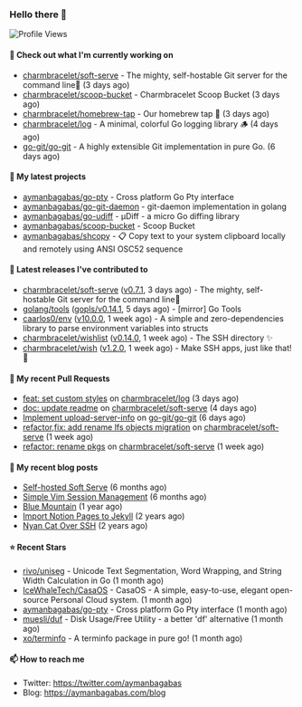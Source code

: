 ### Hello there 👋

![Profile Views](https://komarev.com/ghpvc/?username=aymanbagabas&label=PROFILE+VIEWS)

#### 👷 Check out what I'm currently working on

- [charmbracelet/soft-serve](https://github.com/charmbracelet/soft-serve) - The mighty, self-hostable Git server for the command line🍦 (3 days ago)
- [charmbracelet/scoop-bucket](https://github.com/charmbracelet/scoop-bucket) - Charmbracelet Scoop Bucket (3 days ago)
- [charmbracelet/homebrew-tap](https://github.com/charmbracelet/homebrew-tap) - Our homebrew tap 🍺 (3 days ago)
- [charmbracelet/log](https://github.com/charmbracelet/log) - A minimal, colorful Go logging library 🪵 (4 days ago)
- [go-git/go-git](https://github.com/go-git/go-git) - A highly extensible Git implementation in pure Go. (6 days ago)

#### 🌱 My latest projects

- [aymanbagabas/go-pty](https://github.com/aymanbagabas/go-pty) - Cross platform Go Pty interface
- [aymanbagabas/go-git-daemon](https://github.com/aymanbagabas/go-git-daemon) - git-daemon implementation in golang
- [aymanbagabas/go-udiff](https://github.com/aymanbagabas/go-udiff) - µDiff - a micro Go diffing library
- [aymanbagabas/scoop-bucket](https://github.com/aymanbagabas/scoop-bucket) - Scoop Bucket
- [aymanbagabas/shcopy](https://github.com/aymanbagabas/shcopy) - 📋 Copy text to your system clipboard locally and remotely using ANSI OSC52 sequence

#### 🔭 Latest releases I've contributed to

- [charmbracelet/soft-serve](https://github.com/charmbracelet/soft-serve) ([v0.7.1](https://github.com/charmbracelet/soft-serve/releases/tag/v0.7.1), 3 days ago) - The mighty, self-hostable Git server for the command line🍦
- [golang/tools](https://github.com/golang/tools) ([gopls/v0.14.1](https://github.com/golang/tools/releases/tag/gopls/v0.14.1), 5 days ago) - [mirror] Go Tools
- [caarlos0/env](https://github.com/caarlos0/env) ([v10.0.0](https://github.com/caarlos0/env/releases/tag/v10.0.0), 1 week ago) - A simple and zero-dependencies library to parse environment variables into structs
- [charmbracelet/wishlist](https://github.com/charmbracelet/wishlist) ([v0.14.0](https://github.com/charmbracelet/wishlist/releases/tag/v0.14.0), 1 week ago) - The SSH directory ✨
- [charmbracelet/wish](https://github.com/charmbracelet/wish) ([v1.2.0](https://github.com/charmbracelet/wish/releases/tag/v1.2.0), 1 week ago) - Make SSH apps, just like that! 💫

#### 🔨 My recent Pull Requests

- [feat: set custom styles](https://github.com/charmbracelet/log/pull/84) on [charmbracelet/log](https://github.com/charmbracelet/log) (3 days ago)
- [doc: update readme](https://github.com/charmbracelet/soft-serve/pull/413) on [charmbracelet/soft-serve](https://github.com/charmbracelet/soft-serve) (4 days ago)
- [Implement upload-server-info](https://github.com/go-git/go-git/pull/896) on [go-git/go-git](https://github.com/go-git/go-git) (6 days ago)
- [refactor,fix: add rename lfs objects migration](https://github.com/charmbracelet/soft-serve/pull/409) on [charmbracelet/soft-serve](https://github.com/charmbracelet/soft-serve) (1 week ago)
- [refactor: rename pkgs](https://github.com/charmbracelet/soft-serve/pull/408) on [charmbracelet/soft-serve](https://github.com/charmbracelet/soft-serve) (1 week ago)

#### 📜 My recent blog posts

- [Self-hosted Soft Serve](https://aymanbagabas.com/blog/2023/04/28/self-hosted-soft-serve.html) (6 months ago)
- [Simple Vim Session Management](https://aymanbagabas.com/blog/2023/04/13/simple-vim-session-management.html) (6 months ago)
- [Blue Mountain](https://aymanbagabas.com/blog/2022/06/02/blue-mountain.html) (1 year ago)
- [Import Notion Pages to Jekyll](https://aymanbagabas.com/blog/2022/03/29/import-notion-pages-to-jekyll.html) (2 years ago)
- [Nyan Cat Over SSH](https://aymanbagabas.com/blog/2022/03/25/nyan-cat-over-ssh.html) (2 years ago)

#### ⭐ Recent Stars

- [rivo/uniseg](https://github.com/rivo/uniseg) - Unicode Text Segmentation, Word Wrapping, and String Width Calculation in Go (1 month ago)
- [IceWhaleTech/CasaOS](https://github.com/IceWhaleTech/CasaOS) - CasaOS - A simple, easy-to-use, elegant open-source Personal Cloud system. (1 month ago)
- [aymanbagabas/go-pty](https://github.com/aymanbagabas/go-pty) - Cross platform Go Pty interface (1 month ago)
- [muesli/duf](https://github.com/muesli/duf) - Disk Usage/Free Utility - a better &#39;df&#39; alternative (1 month ago)
- [xo/terminfo](https://github.com/xo/terminfo) - A terminfo package in pure go! (1 month ago)

#### 📫 How to reach me

- Twitter: https://twitter.com/aymanbagabas
- Blog: https://aymanbagabas.com/blog
